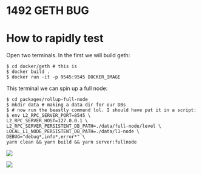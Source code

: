# 1492 GETH BUG


# How to rapidly test

Open two terminals. In the first we will build geth:
```
$ cd docker/geth # this is 
$ docker build .
$ docker run -it -p 9545:9545 DOCKER_IMAGE
```

This terminal we can spin up a full node:

```
$ cd packages/rollup-full-node
$ mkdir data # making a data dir for our DBs
$ # now run the beastly command lol. I should have put it in a script:
$ env L2_RPC_SERVER_PORT=8545 \
L2_RPC_SERVER_HOST=127.0.0.1 \
L2_RPC_SERVER_PERSISTENT_DB_PATH=./data/full-node/level \
LOCAL_L1_NODE_PERSISTENT_DB_PATH=./data/l1-node \
DEBUG="debug*,info*,error*" \
yarn clean && yarn build && yarn server:fullnode
```

![](https://img.memecdn.com/the-wat-fish_o_1779059.jpg)


![](https://images-na.ssl-images-amazon.com/images/I/51TKoeQJ7QL.jpg)
